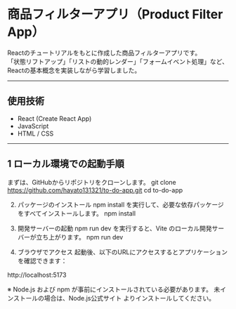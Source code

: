# 商品フィルターアプリ（Product Filter App）

Reactのチュートリアルをもとに作成した商品フィルターアプリです。  
「状態リフトアップ」「リストの動的レンダー」「フォームイベント処理」など、Reactの基本概念を実装しながら学習しました。

---

## 使用技術

- React (Create React App)
- JavaScript
- HTML / CSS

---


## 1 ローカル環境での起動手順
まずは、GitHubからリポジトリをクローンします。
git clone https://github.com/hayato131321/to-do-app.git
cd to-do-app

2. パッケージのインストール
npm install を実行して、必要な依存パッケージをすべてインストールします。
npm install

3. 開発サーバーの起動
npm run dev を実行すると、Vite のローカル開発サーバーが立ち上がります。
npm run dev

4. ブラウザでアクセス
起動後、以下のURLにアクセスするとアプリケーションを確認できます：

http://localhost:5173

※ Node.js および npm が事前にインストールされている必要があります。
未インストールの場合は、Node.js公式サイト よりインストールしてください。

